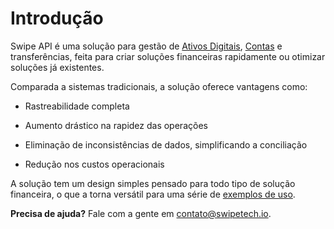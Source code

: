 # Introdução

Swipe API é uma solução para gestão de [Ativos Digitais](#ativo), [Contas](#conta) e transferências, feita para criar soluções financeiras rapidamente ou otimizar soluções já existentes.

Comparada a sistemas tradicionais, a solução oferece vantagens como:

- Rastreabilidade completa

- Aumento drástico na rapidez das operações

- Eliminação de inconsistências de dados, simplificando a conciliação

- Redução nos custos operacionais

A solução tem um design simples pensado para todo tipo de solução financeira, o que a torna versátil para uma série de [exemplos de uso](#exemplos-de-uso).

**Precisa de ajuda?** Fale com a gente em [contato@swipetech.io](mailto:contato@swipetech.io).
